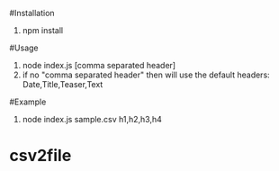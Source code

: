 #Installation
1. npm install

#Usage
1. node index.js <csvFile> [comma separated header]
2. if no "comma separated header" then will use the default headers: Date,Title,Teaser,Text

#Example
1. node index.js sample.csv h1,h2,h3,h4
# csv2file
